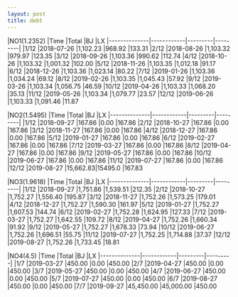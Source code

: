 ```yaml
---
layout: post
title: debt
---
```



|NO1(1.2352)   |Time	    |Total	  |BJ 		|LX
|--------------|------------|---------|---------|
|1/12 		   |2018-07-26  |1,102.23 |968.92   |133.31
|2/12 		   |2018-08-26  |1,103.32 |979.97   |123.35
|3/12 		   |2018-09-26  |1,103.36 |990.62   |112.74
|4/12 		   |2018-10-26  |1,103.32 |1,001.32 |102.00
|5/12 		   |2018-11-26  |1,103.35 |1,012.18 |91.17
|6/12 		   |2018-12-26  |1,103.36 |1,023.14 |80.22
|7/12 		   |2019-01-26  |1,103.36 |1,034.24 |69.12
|8/12 		   |2019-02-26  |1,103.35 |1,045.43 |57.92
|9/12 		   |2019-03-26  |1,103.34 |1,056.75 |46.59
|10/12		   |2019-04-26  |1,103.33 |1,068.20 |35.13
|11/12		   |2019-05-26  |1,103.34 |1,079.77 |23.57
|12/12		   |2019-06-26  |1,103.33 |1,091.46 |11.87


|NO2(1.5495)   |Time        |Total    |BJ		|LX
|--------------|------------|---------|---------|
|1/12  		   |2018-09-27	|167.86   |0.00 	|167.86
|2/12  		   |2018-10-27	|167.86   |0.00 	|167.86
|3/12  		   |2018-11-27	|167.86   |0.00 	|167.86
|4/12  		   |2018-12-27	|167.86   |0.00 	|167.86
|5/12  		   |2019-01-27	|167.86   |0.00 	|167.86
|6/12  		   |2019-02-27	|167.86   |0.00 	|167.86
|7/12  		   |2019-03-27	|167.86   |0.00 	|167.86
|8/12  		   |2019-04-27	|167.86   |0.00 	|167.86
|9/12  		   |2019-05-27	|167.86   |0.00 	|167.86
|10/12 		   |2019-06-27	|167.86   |0.00 	|167.86
|11/12 		   |2019-07-27	|167.86   |0.00 	|167.86
|12/12 		   |2019-08-27	|15,662.83|15495.0  |167.83

|NO3(1.9618)   |Time        |Total    |BJ		|LX
|--------------|------------|---------|---------|
|1/12 		   |2018-09-27  |1,751.86 |1,539.51 |212.35
|2/12 		   |2018-10-27  |1,752.27 |1,556.40 |195.87
|3/12 		   |2018-11-27  |1,752.26 |1,573.25 |179.01
|4/12 		   |2018-12-27  |1,752.27 |1,590.30 |161.97
|5/12 		   |2019-01-27  |1,752.27 |1,607.53 |144.74
|6/12 		   |2019-02-27  |1,752.28 |1,624.95 |127.33
|7/12 		   |2019-03-27  |1,752.27 |1,642.55 |109.72
|8/12 		   |2019-04-27  |1,752.26 |1,660.34 |91.92
|9/12 		   |2019-05-27  |1,752.27 |1,678.33 |73.94
|10/12		   |2019-06-27  |1,752.26 |1,696.51 |55.75
|11/12		   |2019-07-27  |1,752.25 |1,714.88 |37.37
|12/12		   |2019-08-27  |1,752.26 |1,733.45 |18.81

|NO4(4.5)   |Time        |Total    |BJ		|LX
|--------------|------------|---------|---------|
|1/7  			|2019-03-27 |450.00 	|0.00 		|450.00 
|2/7  			|2019-04-27 |450.00 	|0.00 		|450.00 
|3/7  			|2019-05-27 |450.00 	|0.00 		|450.00 
|4/7  			|2019-06-27 |450.00 	|0.00 		|450.00 
|5/7  			|2019-07-27 |450.00 	|0.00 		|450.00 
|6/7  			|2019-08-27 |450.00 	|0.00 		|450.00 
|7/7  			|2019-09-27 |45,450.00  |45,000.00 	|450.00 

